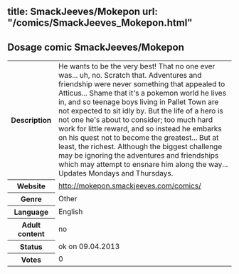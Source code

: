title: SmackJeeves/Mokepon
url: "/comics/SmackJeeves_Mokepon.html"
---
Dosage comic SmackJeeves/Mokepon
-----------------------------------------

<table class="comicinfo">
<tr>
<th>Description</th><td>He wants to be the very best! That no one ever was... uh, no. Scratch that. Adventures and friendship were never something that appealed to Atticus... Shame that it's a pokemon world he lives in, and so teenage boys living in Pallet Town are not expected to sit idly by. But the life of a hero is not one he's about to consider; too much hard work for little reward, and so instead he embarks on his quest not to become the greatest... But at least, the richest. Although the biggest challenge may be ignoring the adventures and friendships which may attempt to ensnare him along the way... Updates Mondays and Thursdays.</td>
</tr>
<tr>
<th>Website</th><td><a href="http://mokepon.smackjeeves.com/comics/">http://mokepon.smackjeeves.com/comics/</a></td>
</tr>
<tr>
<th>Genre</th><td>Other</td>
</tr>
<tr>
<th>Language</th><td>English</td>
</tr>
<tr>
<th>Adult content</th><td>no</td>
</tr>
<tr>
<th>Status</th><td>ok on 09.04.2013</td>
</tr>
<tr>
<th>Votes</th><td>0</div></td>
</tr>
</table>
